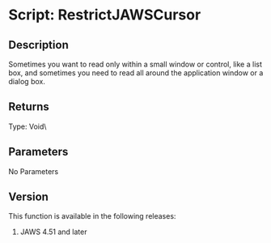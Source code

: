 # Script: RestrictJAWSCursor

## Description

Sometimes you want to read only within a small window or control, like a
list box, and sometimes you need to read all around the application
window or a dialog box.

## Returns

Type: Void\

## Parameters

No Parameters

## Version

This function is available in the following releases:

1.  JAWS 4.51 and later
